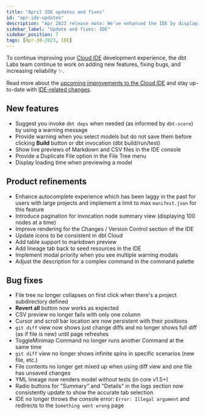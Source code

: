 ```yaml
---
title: "April IDE updates and fixes"
id: "apr-ide-updates"
description: "Apr 2023 release note: We've enhanced the IDE by displaying load times when previewing models, showing live previews of Markdown and CSV file in the IDE, adding the ability to duplicate files in the File Tree, and more."
sidebar_label: "Update and fixes: IDE"
sidebar_position: 7
tags: [Apr-30-2023, IDE]
---
```


To continue improving your [Cloud IDE](https://docs.getdbt.com/docs/cloud/develop-in-the-cloud) development experience, the dbt Labs team continue to work on adding new features, fixing bugs, and increasing reliability ✨.

Read more about the [upcoming improvements to the Cloud IDE](https://www.getdbt.com/blog/improvements-to-the-dbt-cloud-ide/) and stay up-to-date with [IDE-related changes](https://docs.getdbt.com/tags/ide).

## New features 

* Suggest you invoke `dbt deps` when needed (as informed by `dbt-score`) by using a warning message
* Provide warning when you select models but do not save them before clicking **Build** button or dbt invocation (dbt build/run/test) 
* Show live previews of Markdown and CSV files in the IDE console
* Provide a Duplicate File option in the File Tree menu
* Display loading time when previewing a model

## Product refinements 

* Enhance autocomplete experience which has been laggy in the past for users with large projects and implement a limit to max `manifest.json` for this feature
* Introduce pagination for invocation node summary view (displaying 100 nodes at a time)
* Improve rendering for the Changes / Version Control section of the IDE
* Update icons to be consistent in dbt Cloud
* Add table support to markdown preview
* Add lineage tab back to seed resources in the IDE
* Implement modal priority when you see multiple warning modals
* Adjust the description for a complex command in the command palette

## Bug fixes

* File tree no longer collapses on first click when there's a project subdirectory defined
* **Revert all** button now works as expected
* CSV preview no longer fails with only one column
* Cursor and scroll bar location are now persistent with their positions
* `git diff` view now shows just change diffs and no longer shows full diff (as if file is new) until page refreshes
* ToggleMinimap Command no longer runs another Command at the same time
* `git diff` view no longer shows infinite spins in specific scenarios (new file, etc.)
* File contents no longer get mixed up when using diff view and one file has unsaved changes
* YML lineage now renders model without tests (in core v1.5+)
* Radio buttons for "Summary" and "Details" in the logs section now consistently update to show the accurate tab selection
* IDE no longer throws the console error: `Error: Illegal argument` and redirects to the `Something went wrong` page
